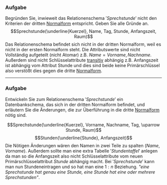 ### Aufgabe
Begründen Sie, inwieweit das Relationenschema $'Sprechstunde'$ nicht den Kriterien der dritten [Normalform](17%20Normalisierung%20von%20Datenbanken) entspricht. Geben Sie alle Gründe an.
$$Sprechstunde(\underline{Kuerzel}, Name, Tag, Stunde, Anfangszeit, Raum)$$
Das Relationenschema befindet sich nicht in der dritten Normalform, weil es nicht in der ersten Normalform steht. Die Attributswerte sind nicht Vollständig aufgeteilt (nicht Atomar) z.B. $Name = Vorname, Nachname$. Außerdem sind nicht Schlüsselattribute [transitiv](17%20Normalisierung%20von%20Datenbanken) abhängig z.B. Anfangszeit ist abhängig vom Attribut Stunde und dies sind beide keine Primärschlüssel also verstößt dies gegen die dritte [Normalform](17%20Normalisierung%20von%20Datenbanken).

---
### Aufgabe 
Entwickeln Sie zum Relationenschema $'Sprechstunde'$ ein Datenbankschema, das sich in der dritten Normalform befindet, und erläutern Sie die Änderungen, die zur Überführung in die dritte  [Normalform](17%20Normalisierung%20von%20Datenbanken) nötig sind.

$$Sprechstunde(\underline{Kuerzel}, Vorname, Nachname, Tag, \uparrow Stunde, Raum)$$
$$Stunden(\underline{Stunde}, Anfangszeit)$$
Die Nötigen Änderungen wären den Namen in zwei Teile zu spalten $(Name, Vorname)$. Außerdem sollte man eine extra Tabelle $'Stundentaffel'$ anlegen da man so die Anfangszeit also nicht Schlüsselattribute vom neuen Primärschlüsselattribut $Stunde$ abhängig macht. Bei $'Sprechstunde'$ kann man nun Stundeneintragen und so hat man eine $1:n$ Beziehung. *"eine Sprechstunde hat genau eine Stunde, eine Stunde hat eine oder mehrere Sprechstunden"*.

